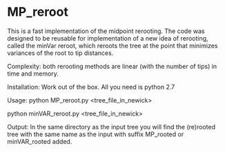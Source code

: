 # MP_reroot
This is a fast implementation of the midpoint rerooting. The code was designed to be reusable for implementation of a new idea of rerooting, called the minVar reroot, which reroots the tree at the point that minimizes variances of the root to tip distances.

Complexity: both rerooting methods are linear (with the number of tips) in time and memory.


Installation:
Work out of the box. All you need is python 2.7

Usage:
python MP_reroot.py \<tree_file_in_newick\>

python minVAR_reroot.py \<tree_file_in_newick\>

Output:
In the same directory as the input tree you will find the (re)rooted tree with the same name as the input with suffix MP_rooted or minVAR_rooted added.
